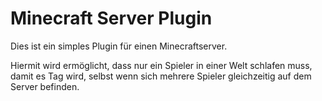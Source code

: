 # Minecraft Server Plugin

Dies ist ein simples Plugin für einen Minecraftserver.

Hiermit wird ermöglicht, dass nur ein Spieler in einer Welt schlafen muss, damit es Tag wird, selbst wenn sich mehrere Spieler gleichzeitig auf dem Server befinden.
